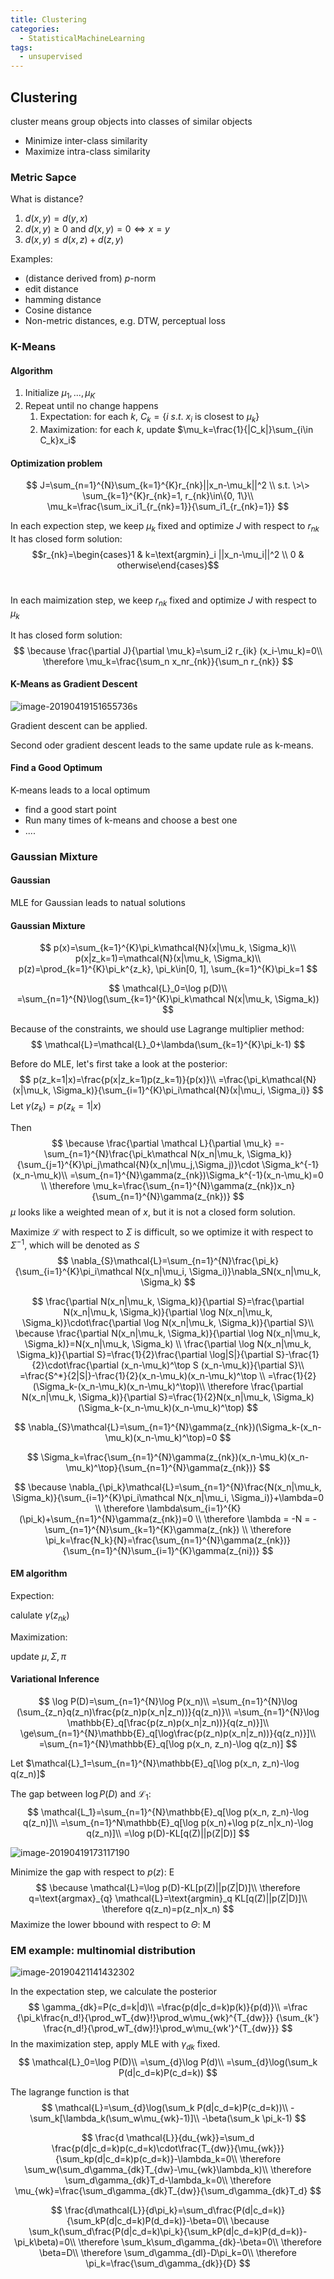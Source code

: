 ```yaml
---
title: Clustering
categories:
  - StatisticalMachineLearning
tags:
  - unsupervised
---
```


## Clustering

cluster means group objects into classes of similar objects

-   Minimize inter-class similarity
-   Maximize intra-class similarity

### Metric Sapce

What is distance?

1.  $d(x, y) = d(y, x)$
2.  $d(x , y) \ge 0$ and $d(x, y)=0 \Leftrightarrow x = y$
3.  $d(x,y)\le d(x, z) + d(z, y)$

Examples:

-   (distance derived from) $p$-norm 
-   edit distance
-   hamming distance
-   Cosine distance
-   Non-metric distances,  e.g. DTW, perceptual loss

### K-Means

#### Algorithm

1.  Initialize $\mu_1, ..., \mu_K$
2.  Repeat until no change happens
    1.  Expectation: for each $k$, $C_k=\{i\>s.t.\> x_i\text{ is closest to }\mu_k\}$
    2.  Maximization: for each $k$, update $\mu_k=\frac{1}{|C_k|}\sum_{i\in C_k}x_i$

#### Optimization problem

$$
J=\sum_{n=1}^{N}\sum_{k=1}^{K}r_{nk}||x_n-\mu_k||^2 \\
s.t. \>\> \sum_{k=1}^{K}r_{nk}=1, r_{nk}\in\{0, 1\}\\
\mu_k=\frac{\sum_ix_i1_{r_{nk}=1}}{\sum_i1_{r_{nk}=1}}
$$

In each expection step, we keep $\mu_k$ fixed and optimize $J$ with respect to $r_{nk}$
It has closed form solution:
$$r_{nk}=\begin{cases}1 & k=\text{argmin}_i ||x_n-\mu_i||^2 \\ 0 & otherwise\end{cases}$$​	

In each maimization step, we keep $r_{nk}$ fixed and optimize $J$ with respect to $\mu_k$

It has closed form solution:
$$
\because \frac{\partial J}{\partial \mu_k}=\sum_i2 r_{ik} (x_i-\mu_k)=0\\
\therefore \mu_k=\frac{\sum_n x_nr_{nk}}{\sum_n r_{nk}}
$$

#### K-Means as Gradient Descent

![image-20190419151655736](clustering/image-20190419151655736.png)s

Gradient descent can be applied.

Second oder gradient descent leads to the same update rule as k-means.

#### Find a Good Optimum

K-means leads to a local optimum

-   find a good start point
-   Run many times of k-means and choose a best one
-   ....

### Gaussian Mixture

#### Gaussian

MLE for Gaussian leads to natual solutions

#### Gaussian Mixture

$$
p(x)=\sum_{k=1}^{K}\pi_k\mathcal{N}(x|\mu_k, \Sigma_k)\\
p(x|z_k=1)=\mathcal{N}(x|\mu_k, \Sigma_k)\\
p(z)=\prod_{k=1}^{K}\pi_k^{z_k}, \pi_k\in[0, 1], \sum_{k=1}^{K}\pi_k=1
$$

$$
\mathcal{L}_0=\log p(D)\\
=\sum_{n=1}^{N}\log(\sum_{k=1}^{K}\pi_k\mathcal N(x|\mu_k, \Sigma_k))
$$

Because of the constraints, we should use Lagrange multiplier method:
$$
\mathcal{L}=\mathcal{L}_0+\lambda(\sum_{k=1}^{K}\pi_k-1)
$$


Before do MLE, let's first take a look at the posterior:
$$
p(z_k=1|x)=\frac{p(x|z_k=1)p(z_k=1)}{p(x)}\\
=\frac{\pi_k\mathcal{N}(x|\mu_k, \Sigma_k)}{\sum_{i=1}^{K}\pi_i\mathcal{N}(x|\mu_i, \Sigma_i)}
$$
Let $\gamma(z_k)=p(z_k=1|x)$

Then
$$
\because \frac{\partial \mathcal L}{\partial \mu_k}
=-\sum_{n=1}^{N}\frac{\pi_k\mathcal N(x_n|\mu_k, \Sigma_k)}{\sum_{j=1}^{K}\pi_j\mathcal{N}(x_n|\mu_j,\Sigma_j)}\cdot \Sigma_k^{-1}(x_n-\mu_k)\\
=\sum_{n=1}^{N}\gamma(z_{nk})\Sigma_k^{-1}(x_n-\mu_k)=0 \\
\therefore \mu_k=\frac{\sum_{n=1}^{N}\gamma(z_{nk})x_n}{\sum_{n=1}^{N}\gamma(z_{nk})}
$$
$\mu$ looks like a weighted mean of $x$, but it is not a closed form solution.

Maximize $\mathcal L$ with respect to $\Sigma$ is difficult, so we optimize it with respect to $\Sigma^{-1}$, which will be denoted as $S$
$$
\nabla_{S}\mathcal{L}=\sum_{n=1}^{N}\frac{\pi_k}{\sum_{i=1}^{K}\pi_i\mathcal N(x_n|\mu_i, \Sigma_i)}\nabla_SN(x_n|\mu_k, \Sigma_k)
$$

$$
\frac{\partial N(x_n|\mu_k, \Sigma_k)}{\partial S}=\frac{\partial N(x_n|\mu_k, \Sigma_k)}{\partial \log N(x_n|\mu_k, \Sigma_k)}\cdot\frac{\partial \log N(x_n|\mu_k, \Sigma_k)}{\partial S}\\
\because \frac{\partial N(x_n|\mu_k, \Sigma_k)}{\partial \log N(x_n|\mu_k, \Sigma_k)}=N(x_n|\mu_k, \Sigma_k) \\
\frac{\partial \log N(x_n|\mu_k, \Sigma_k)}{\partial S}=\frac{1}{2}\frac{\partial \log|S|}{\partial S}-\frac{1}{2}\cdot\frac{\partial (x_n-\mu_k)^\top S (x_n-\mu_k)}{\partial S}\\
=\frac{S^*}{2|S|}-\frac{1}{2}(x_n-\mu_k)(x_n-\mu_k)^\top \\
=\frac{1}{2}(\Sigma_k-(x_n-\mu_k)(x_n-\mu_k)^\top)\\
\therefore \frac{\partial N(x_n|\mu_k, \Sigma_k)}{\partial S}=\frac{1}{2}N(x_n|\mu_k, \Sigma_k)(\Sigma_k-(x_n-\mu_k)(x_n-\mu_k)^\top)
$$

$$
\nabla_{S}\mathcal{L}=\sum_{n=1}^{N}\gamma(z_{nk})(\Sigma_k-(x_n-\mu_k)(x_n-\mu_k)^\top)=0
$$

$$
\Sigma_k=\frac{\sum_{n=1}^{N}\gamma(z_{nk})(x_n-\mu_k)(x_n-\mu_k)^\top}{\sum_{n=1}^{N}\gamma(z_{nk})}
$$

$$
\because \nabla_{\pi_k}\mathcal{L}=\sum_{n=1}^{N}\frac{N(x_n|\mu_k, \Sigma_k)}{\sum_{i=1}^{K}\pi_i\mathcal N(x_n|\mu_i, \Sigma_i)}+\lambda=0 \\
\therefore \lambda\sum_{i=1}^{K}(\pi_k)+\sum_{n=1}^{N}\gamma(z_{nk})=0 \\
\therefore \lambda = -N = - \sum_{n=1}^{N}\sum_{k=1}^{K}\gamma(z_{nk}) \\
\therefore \pi_k=\frac{N_k}{N}=\frac{\sum_{n=1}^{N}\gamma(z_{nk})}{\sum_{n=1}^{N}\sum_{i=1}^{K}\gamma(z_{ni})}
$$

#### EM algorithm

Expection:

calulate $\gamma(z_{nk})$

Maximization:

update $\mu, \Sigma, \pi$

#### Variational Inference

$$
\log P(D)=\sum_{n=1}^{N}\log P(x_n)\\
=\sum_{n=1}^{N}\log (\sum_{z_n}q(z_n)\frac{p(z_n)p(x_n|z_n))}{q(z_n)}\\
=\sum_{n=1}^{N}\log \mathbb{E}_q[\frac{p(z_n)p(x_n|z_n))}{q(z_n)}]\\
\ge\sum_{n=1}^{N}\mathbb{E}_q[\log\frac{p(z_n)p(x_n|z_n))}{q(z_n)}]\\
=\sum_{n=1}^{N}\mathbb{E}_q[\log p(x_n, z_n)-\log q(z_n)]
$$

Let $\mathcal{L}_1=\sum_{n=1}^{N}\mathbb{E}_q[\log p(x_n, z_n)-\log q(z_n)]$

The gap between $\log P(D)$ and $\mathcal L_1$:
$$
\mathcal{L_1}=\sum_{n=1}^{N}\mathbb{E}_q[\log p(x_n, z_n)-\log q(z_n)]\\
=\sum_{n=1}^N\mathbb{E}_q[\log p(x_n)+\log p(z_n|x_n)-\log q(z_n)]\\
=\log p(D)-KL[q(Z)||p(Z|D)]
$$


![image-20190419173117190](clustering/image-20190419173117190.png)

Minimize the gap with respect to $p(z)$: E
$$
\because \mathcal{L}=\log p(D)-KL[p(Z)||p(Z|D)]\\
\therefore q=\text{argmax}_{q} \mathcal{L}=\text{argmin}_q KL[q(Z)||p(Z|D)]\\
\therefore q(z_n)=p(z_n|x_n)
$$
Maximize the lower bbound with respect to $\Theta$: M



### EM example: multinomial distribution

![image-20190421141432302](clustering/image-20190421141432302.png)

In the expectation step, we calculate the posterior
$$
\gamma_{dk}=P(c_d=k|d)\\
=\frac{p(d|c_d=k)p(k)}{p(d)}\\
=\frac
{\pi_k\frac{n_d!}{\prod_wT_{dw}!}\prod_w\mu_{wk}^{T_{dw}}}
{\sum_{k'} \frac{n_d!}{\prod_wT_{dw}!}\prod_w\mu_{wk'}^{T_{dw}}}
$$
In the maximization step, apply MLE with $\gamma_{dk}$ fixed.
$$
\mathcal{L}_0=\log P(D)\\
=\sum_{d}\log P(d)\\
=\sum_{d}\log(\sum_k P(d|c_d=k)P(c_d=k))
$$

The lagrange function is that
$$
\mathcal{L}=\sum_{d}\log(\sum_k P(d|c_d=k)P(c_d=k))\\
-\sum_k[\lambda_k(\sum_w\mu_{wk}-1)]\\
-\beta(\sum_k \pi_k-1)
$$

$$
\frac{d \mathcal{L}}{du_{wk}}=\sum_d
\frac{p(d|c_d=k)p(c_d=k)\cdot\frac{T_{dw}}{\mu_{wk}}}
{\sum_kp(d|c_d=k)p(c_d=k)}-\lambda_k=0\\
\therefore \sum_w(\sum_d\gamma_{dk}T_{dw}-\mu_{wk}\lambda_k)\\
\therefore \sum_d\gamma_{dk}T_d-\lambda_k=0\\
\therefore \mu_{wk}=\frac{\sum_d\gamma_{dk}T_{dw}}{\sum_d\gamma_{dk}T_d}
$$

$$
\frac{d\mathcal{L}}{d\pi_k}=\sum_d\frac{P(d|c_d=k)}{\sum_kP(d|c_d=k)P(d_d=k)}-\beta=0\\
\because \sum_k(\sum_d\frac{P(d|c_d=k)\pi_k}{\sum_kP(d|c_d=k)P(d_d=k)}-\pi_k\beta)=0\\
\therefore \sum_k\sum_d\gamma_{dk}-\beta=0\\
\therefore \beta=D\\
\therefore \sum_d\gamma_{dl}-D\pi_k=0\\
\therefore \pi_k=\frac{\sum_d\gamma_{dk}}{D}
$$
